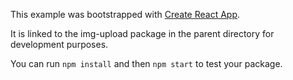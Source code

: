 This example was bootstrapped with [Create React App](https://github.com/facebook/create-react-app).

It is linked to the img-upload package in the parent directory for development purposes.

You can run `npm install` and then `npm start` to test your package.
